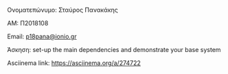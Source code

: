 Ονοματεπώνυμο: Σταύρος Πανακάκης 

ΑΜ: Π2018108

Email: p18pana@ionio.gr

Άσκηση:
set-up the main dependencies and demonstrate your base system

Asciinema link:
https://asciinema.org/a/274722
